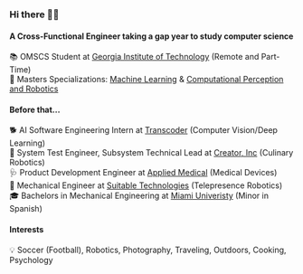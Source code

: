 ### Hi there 👋🏽

#### A Cross-Functional Engineer taking a gap year to study computer science
📚 OMSCS Student at [Georgia Institute of Technology](https://omscs.gatech.edu) (Remote and Part-Time)<br />
🎯 Masters Specializations: [Machine Learning](https://omscs.gatech.edu/specialization-machine-learning) & [Computational Perception and Robotics](https://omscs.gatech.edu/specialization-computational-perception-robotics)

#### Before that...
🐕 AI Software Engineering Intern at [Transcoder](http://transcoder.live) (Computer Vision/Deep Learning)<br />
🍔 System Test Engineer, Subsystem Technical Lead at [Creator, Inc](https://www.creator.rest) (Culinary Robotics)<br />
🩺 Product Development Engineer at [Applied Medical](https://www.appliedmedical.com) (Medical Devices)<br />
🤖 Mechanical Engineer at [Suitable Technologies](https://gobe.blue-ocean-robotics.com) (Telepresence Robotics)<br />
🎓 Bachelors in Mechanical Engineering at [Miami Univeristy](https://miamioh.edu/cec/) (Minor in Spanish)<br />

#### Interests
💡 Soccer (Football), Robotics, Photography, Traveling, Outdoors, Cooking, Psychology
